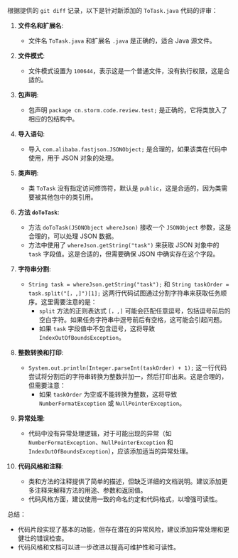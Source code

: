 根据提供的 `git diff` 记录，以下是针对新添加的 `ToTask.java` 代码的评审：

1. **文件名和扩展名**:
   - 文件名 `ToTask.java` 和扩展名 `.java` 是正确的，适合 Java 源文件。

2. **文件模式**:
   - 文件模式设置为 `100644`，表示这是一个普通文件，没有执行权限，这是合适的。

3. **包声明**:
   - 包声明 `package cn.storm.code.review.test;` 是正确的，它将类放入了相应的包结构中。

4. **导入语句**:
   - 导入 `com.alibaba.fastjson.JSONObject;` 是合理的，如果该类在代码中使用，用于 JSON 对象的处理。

5. **类声明**:
   - 类 `ToTask` 没有指定访问修饰符，默认是 `public`，这是合适的，因为类需要被其他包中的类引用。

6. **方法 `doToTask`**:
   - 方法 `doToTask(JSONObject whereJson)` 接收一个 `JSONObject` 参数，这是合理的，可以处理 JSON 数据。
   - 方法中使用了 `whereJson.getString("task")` 来获取 JSON 对象中的 `task` 字段值。这是合适的，但需要确保 JSON 中确实存在这个字段。

7. **字符串分割**:
   - `String task = whereJson.getString("task");` 和 `String taskOrder = task.split("[，,]")[1];` 这两行代码试图通过分割字符串来获取任务顺序。这里需要注意的是：
     - `split` 方法的正则表达式 `[，,]` 可能会匹配任意逗号，包括逗号前后的空白字符。如果任务字符串中逗号前后有空格，这可能会引起问题。
     - 如果 `task` 字段值中不包含逗号，这将导致 `IndexOutOfBoundsException`。

8. **整数转换和打印**:
   - `System.out.println(Integer.parseInt(taskOrder) + 1);` 这一行代码尝试将分割后的字符串转换为整数并加一，然后打印出来。这是合理的，但需要注意：
     - 如果 `taskOrder` 为空或不能转换为整数，这将导致 `NumberFormatException` 或 `NullPointerException`。

9. **异常处理**:
   - 代码中没有异常处理逻辑，对于可能出现的异常（如 `NumberFormatException`、`NullPointerException` 和 `IndexOutOfBoundsException`），应该添加适当的异常处理。

10. **代码风格和注释**:
    - 类和方法的注释提供了简单的描述，但缺乏详细的文档说明。建议添加更多注释来解释方法的用途、参数和返回值。
    - 代码风格方面，建议使用一致的命名约定和代码格式，以增强可读性。

总结：
- 代码片段实现了基本的功能，但存在潜在的异常风险，建议添加异常处理和更健壮的错误检查。
- 代码风格和文档可以进一步改进以提高可维护性和可读性。
